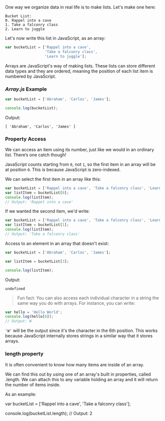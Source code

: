 One way we organize data in real life is to make lists. Let's make one here:

```
Bucket List:
0. Rappel into a cave
1. Take a falconry class
2. Learn to juggle
```

Let's now write this list in JavaScript, as an array:

``` javascript
var bucketList = ['Rappel into a cave',
                  'Take a falconry class',
                  'Learn to juggle'];
```

Arrays are JavaScript's way of making lists. These lists can store different data types and they are ordered, meaning the position of each list item is numbered by JavaScript.


### *Array.js* Example
``` js
var bucketList = ['Abraham', 'Carlos', 'James'];

console.log(bucketList);
```

Output:

```
[ 'Abraham', 'Carlos', 'James' ]
```

### Property Access

We can access an item using its number, just like we would in an ordinary list. There’s one catch though!

JavaScript counts starting from `0`, not `1`, so the first item in an array will be at position `0`. This is because JavaScript is zero-indexed.

We can select the first item in an array like this:

```js
var bucketList = ['Rappel into a cave', 'Take a falconry class', 'Learn to juggle'];
var listItem = bucketList[0];
console.log(listItem);
// Output: 'Rappel into a cave'
```

If we wanted the second item, we'd write:

```js
var bucketList = ['Rappel into a cave', 'Take a falconry class', 'Learn to juggle'];
var listItem = bucketList[1];
console.log(listItem);
// Output: 'Take a falconry class'
```

Access to an element in an array that doesn't exist:

```js
var bucketList = ['Abraham', 'Carlos', 'James'];

var listItem = bucketList[3];

console.log(listItem);
```

Output:

```
undefined
```

> Fun fact: You can also access each individual character in a string the same way you do with arrays. For instance, you can write:

```js
var hello = 'Hello World';
console.log(hello[6]);
// Output: W
```

`'W'` will be the output since it's the character in the 6th position. This works because JavaScript internally stores strings in a similar way that it stores arrays.

### length property
It is often convenient to know how many items are inside of an array.

We can find this out by using one of an array's built in properties, called .length. We can attach this to any variable holding an array and it will return the number of items inside.

As an example:

var bucketList = ['Rappel into a cave', 'Take a falconry class'];

console.log(bucketList.length);
// Output: 2
